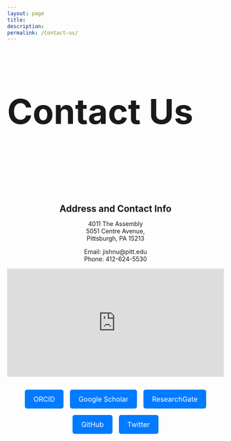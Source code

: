 ```yaml
---
layout: page
title: 
description: 
permalink: /Contact-us/
---
```


<style>
.container {
  max-width: fit-content;
  margin: 0 auto;
}

.page-section-head {
  margin-top: 40px;
  margin-bottom: 60px;
  padding-bottom: 60px;
  border-bottom: 1px solid var(--border-color);
}

.page-title {
  font-size: 80px;
  margin-bottom: 16px;
}

.page-description {
  font-size: 18px;
}

.contact-info {
 display: flex;
 flex-wrap: wrap;
 flex-direction: column;
}

.contact-info-item {
  width: 100%;
  align-content: center;
  text-align: center;
}

.contact-info-item h2 {
  margin-bottom: 10px;
}

.gallery {
  margin-top: 40px;
  display: flex;
  justify-content: center;
}

.page__info {
  display: none;
}
gallery {
  margin-top: 40px;
  display: flex;
  justify-content: center;
}

.page__info {
  display : none;
}

.google-map {
     padding-bottom: 50%;
     position: relative;
}

.google-map iframe {
     height: 100%;
     width: 100%;
     left: 0;
     top: 0;
     position: absolute;
}

.gallery img {
  max-width: 100%;
  height: auto;
}

.buttons_tags {
  margin-top: 30px;
  display: flex;
  flex-wrap: wrap;
  justify-content: center;
  gap: 15px;
}

.button_tags {
  padding: 12px 20px;
  font-size: 16px;
  color: white;
  background-color: #007bff;
  border: none;
  border-radius: 5px;
  text-align: center;
  text-decoration: none;
  display: inline-block;
  transition: background-color 0.3s ease;
}

.button:hover {
  background-color: #0056b3;
}

.button:active {
  background-color: #004494;
}
</style>

<div class="container">
  <div class="page-section-head">
    <h1 class="page-title">Contact Us</h1>
  </div>

  <div class="contact-info">
    <div class="contact-info-item">
      <h2>Address and Contact Info</h2>
      <p>4011 The Assembly<br>
      5051 Centre Avenue,<br>
      Pittsburgh, PA 15213</p>
      <p>Email: jishnu@pitt.edu<br>
      Phone: 412-624-5530</p>
    </div>
  </div>

  <div class="google-map">
     <iframe src="https://www.google.com/maps/embed?pb=!1m18!1m12!1m3!1d3035.9222785433276!2d-79.94718492394952!3d40.454857153317924!2m3!1f0!2f0!3f0!3m2!1i1024!2i768!4f13.1!3m3!1m2!1s0x8834f34f6212ade3%3A0x18f7f9a7b1d0f338!2sThe%20Assembly!5e0!3m2!1sen!2sus!4v1714092409211!5m2!1sen!2sus" width="600" height="450" style="border:0;" allowfullscreen="" loading="lazy" referrerpolicy="no-referrer-when-downgrade"></iframe>
  </div>

  <div class="buttons_tags">
    <a class="button_tags" href="https://orcid.org/0000-0003-2932-7800" target="_blank">ORCID</a>
    <a class="button_tags" href="https://scholar.google.com/citations?user=61wI3HMAAAAJ&hl=en" target="_blank">Google Scholar</a>
    <a class="button_tags" href="https://www.researchgate.net/profile/Jishnu-Das-2" target="_blank">ResearchGate</a>
    <a class="button_tags" href="https://github.com/jishnu-lab" target="_blank">GitHub</a>
    <a class="button_tags" href="https://twitter.com/jishnu1729" target="_blank">Twitter</a>
  </div>
</div>
